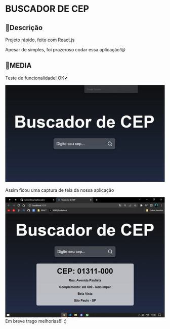 # BUSCADOR DE CEP

## 🔴Descrição
<p>Projeto rápido, feito com React.js</p>
<span>Apesar de simples, foi prazeroso codar essa aplicação!😃</span>

## 🔵MEDIA
<div>
<p>Teste de funcionalidade! OK✔</p>
<img src='./assets/toReadme/teste.gif'/>
</div>
<div>
<p>Assim ficou uma captura de tela da nossa aplicação</p>
<img src='./assets/toReadme/buscadorCep.png'/>
</div>
<span>Em breve trago melhorias!!! :)</span>
